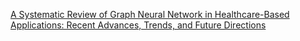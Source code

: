 
[A Systematic Review of Graph Neural Network in Healthcare-Based Applications: Recent Advances, Trends, and Future Directions]()

